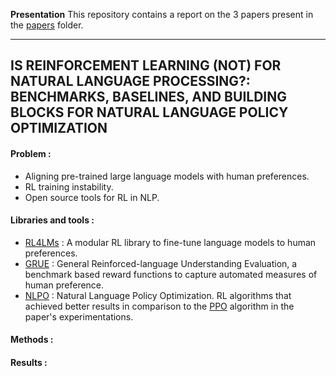 **Presentation**
This repository contains a report on the 3 papers present in the [papers](papers) folder.

---

## IS REINFORCEMENT LEARNING (NOT) FOR NATURAL LANGUAGE PROCESSING?: BENCHMARKS, BASELINES, AND BUILDING BLOCKS FOR NATURAL LANGUAGE POLICY OPTIMIZATION

#### Problem :
- Aligning pre-trained large language models with human preferences.
- RL training instability.
- Open source tools for RL in NLP.
  

#### Libraries and tools :
- [RL4LMs](https://github.com/allenai/RL4LMs) : A modular RL library to fine-tune language models to human preferences.
- [GRUE](https://rl4lms.apps.allenai.org/grue) : General Reinforced-language Understanding Evaluation, a benchmark based reward functions to capture automated measures of human preference. 
- [NLPO](https://rl4lms.apps.allenai.org/algorithms) : Natural Language Policy Optimization. RL algorithms that achieved better results in comparison to the [PPO](https://openai.com/blog/openai-baselines-ppo/) algorithm in the paper's experimentations.


#### Methods :


#### Results :